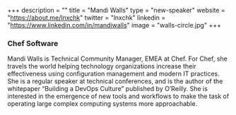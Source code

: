 +++
description = ""
title = "Mandi Walls"
type = "new-speaker"
website = "https://about.me/lnxchk"
twitter = "lnxchk"
linkedin = "https://www.linkedin.com/in/mandiwalls"
image = "walls-circle.jpg"
+++
<h3>Chef Software</h3>

<p>Mandi Walls is Technical Community Manager, EMEA at Chef. For Chef, she travels the world helping technology organizations increase their effectiveness using configuration management and modern IT practices. She is a regular speaker at technical conferences, and is the author of the whitepaper “Building a DevOps Culture” published by O’Reilly. She is interested in the emergence of new tools and workflows to make the task of operating large complex computing systems more approachable.</p>